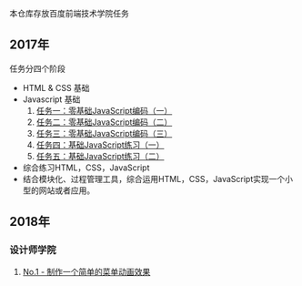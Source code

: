 本仓库存放百度前端技术学院任务  
## 2017年
任务分四个阶段
* HTML & CSS 基础
* Javascript 基础
  1.  [任务一：零基础JavaScript编码（一）](http://blog.chwech.com/baidu-ife/task1/index.html)
  2.  [任务二：零基础JavaScript编码（二）](http://blog.chwech.com/baidu-ife/task2/index.html)
  3.  [任务三：零基础JavaScript编码（三）](http://blog.chwech.com/baidu-ife/task3/index.html)
  4.  [任务四：基础JavaScript练习（一）](http://blog.chwech.com/baidu-ife/task4/index.html)
  5.  [任务五：基础JavaScript练习（二）](http://blog.chwech.com/baidu-ife/task5/index.html)
* 综合练习HTML，CSS，JavaScript 
* 结合模块化、过程管理工具，综合运用HTML，CSS，JavaScript实现一个小型的网站或者应用。
## 2018年
### 设计师学院
1.  [No.1 - 制作一个简单的菜单动画效果](http://blog.chwech.com/baidu-ife/task1/index.html)